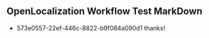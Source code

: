 ## OpenLocalization Workflow Test MarkDown
* 573e0557-22ef-446c-8822-b9f084a090d1 
thanks!<!--HONumber=Mar16_HO2-->
